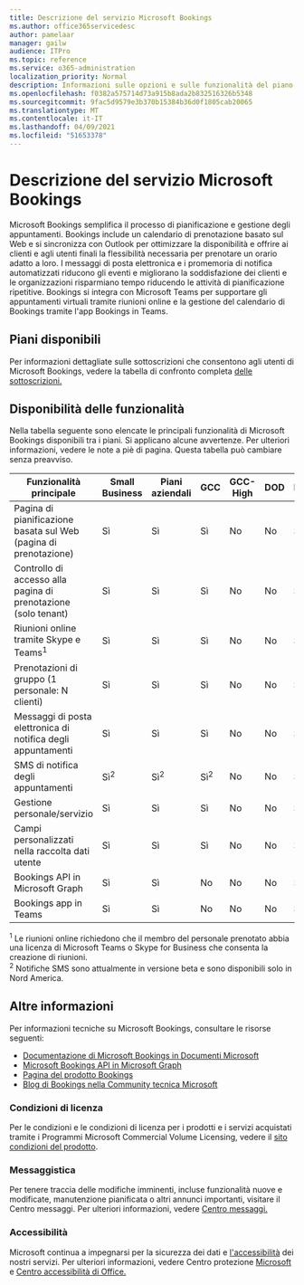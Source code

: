 ```yaml
---
title: Descrizione del servizio Microsoft Bookings
ms.author: office365servicedesc
author: pamelaar
manager: gailw
audience: ITPro
ms.topic: reference
ms.service: o365-administration
localization_priority: Normal
description: Informazioni sulle opzioni e sulle funzionalità del piano disponibili in Microsoft Bookings.
ms.openlocfilehash: f0382a575714d73a915b8ada2b832516326b5348
ms.sourcegitcommit: 9fac5d9579e3b370b15384b36d0f1805cab20065
ms.translationtype: MT
ms.contentlocale: it-IT
ms.lasthandoff: 04/09/2021
ms.locfileid: "51653378"
---
```

# <a name="microsoft-bookings-service-description"></a>Descrizione del servizio Microsoft Bookings

Microsoft Bookings semplifica il processo di pianificazione e gestione degli appuntamenti. Bookings include un calendario di prenotazione basato sul Web e si sincronizza con Outlook per ottimizzare la disponibilità e offrire ai clienti e agli utenti finali la flessibilità necessaria per prenotare un orario adatto a loro. I messaggi di posta elettronica e i promemoria di notifica automatizzati riducono gli eventi e migliorano la soddisfazione dei clienti e le organizzazioni risparmiano tempo riducendo le attività di pianificazione ripetitive. Bookings si integra con Microsoft Teams per supportare gli appuntamenti virtuali tramite riunioni online e la gestione del calendario di Bookings tramite l'app Bookings in Teams.

## <a name="available-plans"></a>Piani disponibili

Per informazioni dettagliate sulle sottoscrizioni che consentono agli utenti di Microsoft Bookings, vedere la tabella di confronto completa [delle sottoscrizioni.](https://go.microsoft.com/fwlink/?linkid=2139145)

## <a name="feature-availability"></a>Disponibilità delle funzionalità

Nella tabella seguente sono elencate le principali funzionalità di Microsoft Bookings disponibili tra i piani. Si applicano alcune avvertenze. Per ulteriori informazioni, vedere le note a piè di pagina. Questa tabella può cambiare senza preavviso.

| Funzionalità principale | Small Business | Piani aziendali | GCC | GCC-High | DOD | Education |
| --- | --- | --- | --- | --- | --- | --- |
| Pagina di pianificazione basata sul Web (pagina di prenotazione) | Sì | Sì | Sì | No | No | Sì |
| Controllo di accesso alla pagina di prenotazione (solo tenant) | Sì | Sì | Sì | No | No | Sì |
| Riunioni online tramite Skype e Teams<sup>1</sup> <br/> | Sì | Sì | Sì | No | No | Sì |
| Prenotazioni di gruppo (1 personale: N clienti) | Sì | Sì | Sì | No | No | Sì |
| Messaggi di posta elettronica di notifica degli appuntamenti | Sì | Sì | Sì | No | No | Sì |
| SMS di notifica degli appuntamenti | Sì<sup>2</sup> <br/> | Sì<sup>2</sup> <br/> | Sì<sup>2</sup> <br/> | No | No | Sì |
| Gestione personale/servizio | Sì | Sì | Sì | No | No | Sì |
| Campi personalizzati nella raccolta dati utente | Sì | Sì | Sì | No | No | Sì |
| Bookings API in Microsoft Graph | Sì | Sì | No | No | No | Sì |
| Bookings app in Teams | Sì | Sì | No | No | No | Sì |

<sup>1</sup> Le riunioni online richiedono che il membro del personale prenotato abbia una licenza di Microsoft Teams o Skype for Business che consenta la creazione di riunioni.
<br/><sup>2</sup> Notifiche SMS sono attualmente in versione beta e sono disponibili solo in Nord America.

## <a name="learn-more"></a>Altre informazioni

Per informazioni tecniche su Microsoft Bookings, consultare le risorse seguenti:

- [Documentazione di Microsoft Bookings in Documenti Microsoft](/microsoft-365/bookings/bookings-overview?view=o365-worldwide)
- [Microsoft Bookings API in Microsoft Graph](/graph/api/resources/booking-api-overview?view=graph-rest-beta)
- [Pagina del prodotto Bookings](https://www.microsoft.com/microsoft-365/business/scheduling-and-booking-app)
- [Blog di Bookings nella Community tecnica Microsoft](https://techcommunity.microsoft.com/t5/microsoft-bookings-blog/bg-p/Office365BusinessAppsBlog)

### <a name="licensing-terms"></a>Condizioni di licenza

Per le condizioni e le condizioni di licenza per i prodotti e i servizi acquistati tramite i Programmi Microsoft Commercial Volume Licensing, vedere il [sito condizioni del prodotto](https://www.microsoft.com/microsoft-365).

### <a name="messaging"></a>Messaggistica

Per tenere traccia delle modifiche imminenti, incluse funzionalità nuove e modificate, manutenzione pianificata o altri annunci importanti, visitare il Centro messaggi. Per ulteriori informazioni, vedere [Centro messaggi.](/microsoft-365/admin/manage/message-center)

### <a name="accessibility"></a>Accessibilità

Microsoft continua a impegnarsi per la sicurezza dei dati e [l'accessibilità](https://www.microsoft.com/trust-center/compliance/accessibility) dei nostri servizi. Per ulteriori informazioni, vedere Centro protezione [Microsoft](https://www.microsoft.com/trust-center) e [Centro accessibilità di Office.](https://support.office.com/article/ecab0fcf-d143-4fe8-a2ff-6cd596bddc6d)